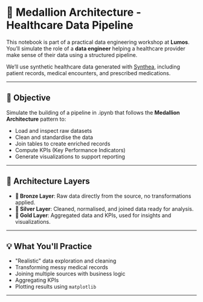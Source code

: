 # 🏥 Medallion Architecture - Healthcare Data Pipeline

This notebook is part of a practical data engineering workshop at **Lumos**. You’ll simulate the role of a **data engineer** helping a healthcare provider make sense of their data using a structured pipeline.

We’ll use synthetic healthcare data generated with [Synthea](https://synthea.mitre.org), including patient records, medical encounters, and prescribed medications.

---

## 🎯 Objective

Simulate the building of a pipeline in .ipynb that follows the **Medallion Architecture** pattern to:

- Load and inspect raw datasets
- Clean and standardise the data
- Join tables to create enriched records
- Compute KPIs (Key Performance Indicators)
- Generate visualizations to support reporting

---

## 🧱 Architecture Layers

- **🥉 Bronze Layer**: Raw data directly from the source, no transformations applied.
- **🥈 Silver Layer**: Cleaned, normalised, and joined data ready for analysis.
- **🥇 Gold Layer**: Aggregated data and KPIs, used for insights and visualizations.

---

## 💡 What You'll Practice

- "Realistic" data exploration and cleaning
- Transforming messy medical records
- Joining multiple sources with business logic
- Aggregating KPIs
- Plotting results using `matplotlib`

---